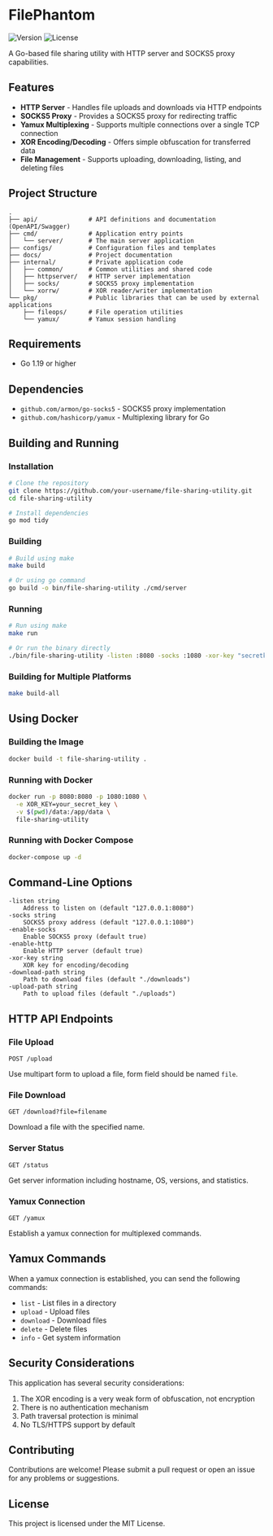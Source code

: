 # FilePhantom

![Version](https://img.shields.io/badge/version-1.0.0-blue.svg)
![License](https://img.shields.io/badge/license-MIT-green.svg)

A Go-based file sharing utility with HTTP server and SOCKS5 proxy capabilities.

## Features

- **HTTP Server** - Handles file uploads and downloads via HTTP endpoints
- **SOCKS5 Proxy** - Provides a SOCKS5 proxy for redirecting traffic
- **Yamux Multiplexing** - Supports multiple connections over a single TCP connection
- **XOR Encoding/Decoding** - Offers simple obfuscation for transferred data
- **File Management** - Supports uploading, downloading, listing, and deleting files

## Project Structure

```
.
├── api/              # API definitions and documentation (OpenAPI/Swagger)
├── cmd/              # Application entry points
│   └── server/       # The main server application
├── configs/          # Configuration files and templates
├── docs/             # Project documentation
├── internal/         # Private application code
│   ├── common/       # Common utilities and shared code
│   ├── httpserver/   # HTTP server implementation
│   ├── socks/        # SOCKS5 proxy implementation
│   └── xorrw/        # XOR reader/writer implementation
└── pkg/              # Public libraries that can be used by external applications
    ├── fileops/      # File operation utilities
    └── yamux/        # Yamux session handling
```

## Requirements

- Go 1.19 or higher

## Dependencies

- `github.com/armon/go-socks5` - SOCKS5 proxy implementation
- `github.com/hashicorp/yamux` - Multiplexing library for Go

## Building and Running

### Installation

```bash
# Clone the repository
git clone https://github.com/your-username/file-sharing-utility.git
cd file-sharing-utility

# Install dependencies
go mod tidy
```

### Building

```bash
# Build using make
make build

# Or using go command
go build -o bin/file-sharing-utility ./cmd/server
```

### Running

```bash
# Run using make
make run

# Or run the binary directly
./bin/file-sharing-utility -listen :8080 -socks :1080 -xor-key "secretkey"
```

### Building for Multiple Platforms

```bash
make build-all
```

## Using Docker

### Building the Image

```bash
docker build -t file-sharing-utility .
```

### Running with Docker

```bash
docker run -p 8080:8080 -p 1080:1080 \
  -e XOR_KEY=your_secret_key \
  -v $(pwd)/data:/app/data \
  file-sharing-utility
```

### Running with Docker Compose

```bash
docker-compose up -d
```

## Command-Line Options

```
-listen string
    Address to listen on (default "127.0.0.1:8080")
-socks string
    SOCKS5 proxy address (default "127.0.0.1:1080")
-enable-socks
    Enable SOCKS5 proxy (default true)
-enable-http
    Enable HTTP server (default true)
-xor-key string
    XOR key for encoding/decoding
-download-path string
    Path to download files (default "./downloads")
-upload-path string
    Path to upload files (default "./uploads")
```

## HTTP API Endpoints

### File Upload
```
POST /upload
```
Use multipart form to upload a file, form field should be named `file`.

### File Download
```
GET /download?file=filename
```
Download a file with the specified name.

### Server Status
```
GET /status
```
Get server information including hostname, OS, versions, and statistics.

### Yamux Connection
```
GET /yamux
```
Establish a yamux connection for multiplexed commands.

## Yamux Commands

When a yamux connection is established, you can send the following commands:

- `list` - List files in a directory
- `upload` - Upload files
- `download` - Download files
- `delete` - Delete files
- `info` - Get system information

## Security Considerations

This application has several security considerations:

1. The XOR encoding is a very weak form of obfuscation, not encryption
2. There is no authentication mechanism
3. Path traversal protection is minimal
4. No TLS/HTTPS support by default

## Contributing

Contributions are welcome! Please submit a pull request or open an issue for any problems or suggestions.

## License

This project is licensed under the MIT License. 
